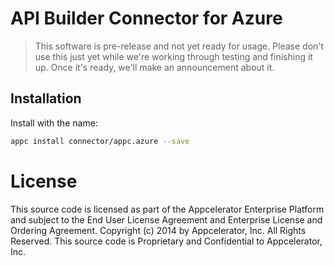 # API Builder Connector for Azure

> This software is pre-release and not yet ready for usage.  Please don't use this just yet while we're working through testing and finishing it up. Once it's ready, we'll make an announcement about it.

## Installation

Install with the name:

```bash
appc install connector/appc.azure --save
```

# License

This source code is licensed as part of the Appcelerator Enterprise Platform and subject to the End User License Agreement and Enterprise License and Ordering Agreement. Copyright (c) 2014 by Appcelerator, Inc. All Rights Reserved. This source code is Proprietary and Confidential to Appcelerator, Inc.
